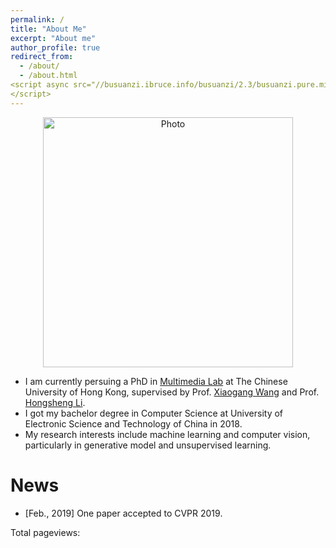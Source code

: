 ```yaml
---
permalink: /
title: "About Me"
excerpt: "About me"
author_profile: true
redirect_from: 
  - /about/
  - /about.html
<script async src="//busuanzi.ibruce.info/busuanzi/2.3/busuanzi.pure.mini.js">
</script>
---
```


<p align="center">
   <img src="https://ruiliu-ai.github.io/files/liurui_img.jpg?raw=true" alt="Photo" style="width: 400px;"/> 
</p>

* I am currently persuing a PhD in [Multimedia Lab](http://mmlab.ie.cuhk.edu.hk/) at The Chinese University of Hong Kong, supervised by Prof. [Xiaogang Wang](http://www.ee.cuhk.edu.hk/~xgwang/) and Prof. [Hongsheng Li](http://www.ee.cuhk.edu.hk/~hsli/). 
* I got my bachelor degree in Computer Science at University of Electronic Science and Technology of China in 2018. 
* My research interests include machine learning and computer vision, particularly in generative model and unsupervised learning. 

News
======
* [Feb., 2019] One paper accepted to CVPR 2019.

<span id="https://ruiliu-ai.github.io/">
    Total pageviews: <span id="https://ruiliu-ai.github.io/"></span>
</span>
